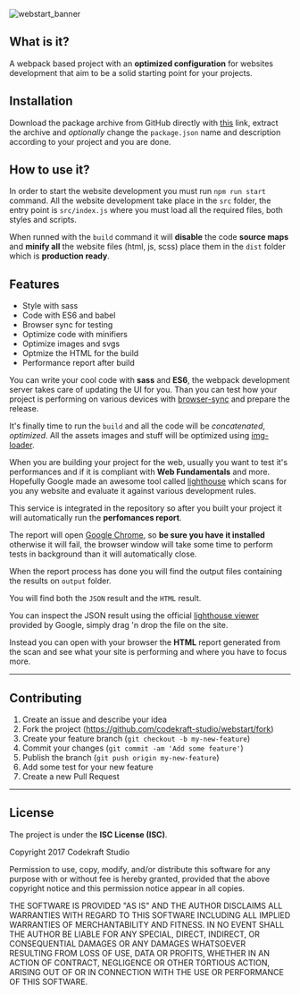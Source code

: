 ![webstart_banner](https://user-images.githubusercontent.com/29862596/29433078-23064c84-839e-11e7-9061-1876db0dbf1b.png)

## What is it?
A webpack based project with an __optimized configuration__ for websites development that aim to be a solid starting point for your projects.


## Installation
Download the package archive from GitHub directly with [this](https://github.com/codekraft-studio/webstart/archive/master.zip) link, extract the archive and _optionally_ change the `package.json` name and description according to your project and you are done.

## How to use it?
In order to start the website development you must run `npm run start` command. All the website development take place in the `src` folder, the entry point is `src/index.js` where you must load all the required files, both styles and scripts.

When runned with the `build` command it will __disable__ the code __source maps__ and __minify all__ the website files (html, js, scss) place them in the `dist` folder which is __production ready__.

## Features
* Style with sass
* Code with ES6 and babel
* Browser sync for testing
* Optimize code with minifiers
* Optimize images and svgs
* Optmize the HTML for the build
* Performance report after build

You can write your cool code with __sass__ and __ES6__, the webpack development server takes care of updating the UI for you. Than you can test how your project is performing on various devices with [browser-sync]() and prepare the release.

It's finally time to run the `build` and all the code will be _concatenated_, _optimized_. All the assets images and stuff will be optimized using [img-loader]().

When you are building your project for the web, usually you want to test it's performances and if it is compliant with __Web Fundamentals__ and more. Hopefully Google made an awesome tool called [lighthouse](https://developers.google.com/web/tools/lighthouse/) which scans for you any website and evaluate it against various development rules.

This service is integrated in the repository so after you built your project it will automatically run the __perfomances report__.

The report will open [Google Chrome](https://www.google.com/chrome/browser/features.html), so __be sure you have it installed__ otherwise it will fail, the browser window will take some time to perform tests in background than it will automatically close.

When the report process has done you will find the output files containing the results on `output` folder.

You will find both the `JSON` result and the `HTML` result.

You can inspect the JSON result using the official [lighthouse viewer](https://googlechrome.github.io/lighthouse/viewer/) provided by Google, simply drag 'n drop the file on the site.

Instead you can open with your browser the __HTML__ report generated from the scan and see what your site is performing and where you have to focus more.

---

## Contributing

1. Create an issue and describe your idea
2. Fork the project (https://github.com/codekraft-studio/webstart/fork)
3. Create your feature branch (`git checkout -b my-new-feature`)
4. Commit your changes (`git commit -am 'Add some feature'`)
5. Publish the branch (`git push origin my-new-feature`)
6. Add some test for your new feature
7. Create a new Pull Request

---

## License

The project is under the __ISC License (ISC)__.

Copyright 2017 Codekraft Studio

Permission to use, copy, modify, and/or distribute this software for any purpose with or without fee is hereby granted, provided that the above copyright notice and this permission notice appear in all copies.

THE SOFTWARE IS PROVIDED "AS IS" AND THE AUTHOR DISCLAIMS ALL WARRANTIES WITH REGARD TO THIS SOFTWARE INCLUDING ALL IMPLIED WARRANTIES OF MERCHANTABILITY AND FITNESS. IN NO EVENT SHALL THE AUTHOR BE LIABLE FOR ANY SPECIAL, DIRECT, INDIRECT, OR CONSEQUENTIAL DAMAGES OR ANY DAMAGES WHATSOEVER RESULTING FROM LOSS OF USE, DATA OR PROFITS, WHETHER IN AN ACTION OF CONTRACT, NEGLIGENCE OR OTHER TORTIOUS ACTION, ARISING OUT OF OR IN CONNECTION WITH THE USE OR PERFORMANCE OF THIS SOFTWARE.
